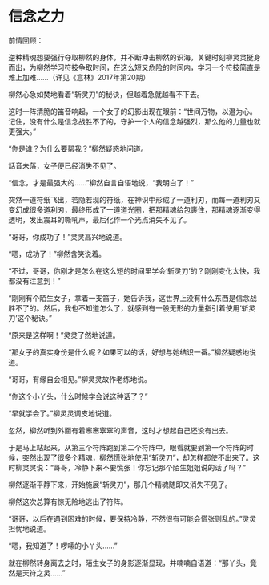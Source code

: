 # 信念之力

前情回顾： 

逆种精魂想要强行夺取柳然的身体，并不断冲击柳然的识海，关键时刻柳灵灵挺身而出，为柳然学习符技争取时间，在这么短又危险的时间内，学习一个符技简直是难上加难……（详见《意林》2017年第20期） 

柳然心急如焚地看着“斩灵刀”的秘诀，但越着急就越看不下去。 

这时一阵清脆的笛音响起，一个女子的幻影出现在眼前：“世间万物，以澄为心。记住，没有什么是信念战胜不了的，守护一个人的信念越强烈，那么他的力量也就更强大。” 

“你是谁？为什么要帮我？”柳然疑惑地问道。 

話音未落，女子便已经消失不见了。 

“信念，才是最强大的……”柳然自言自语地说，“我明白了！” 

突然一道符纸飞出，若隐若现的符纸，在神识中形成了一道利刃，而每一道利刃又变幻成很多道利刃，最终形成了一道道光圈，把那精魂给包裹住，那精魂逐渐变得透明，发出震耳的嘶吼声，最后化作一个光点消失不见了。 

“哥哥，你成功了！”灵灵高兴地说道。 

“嗯，成功了！”柳然含笑说着。 

“不过，哥哥，你刚才是怎么在这么短的时间里学会‘斩灵刀’的？刚刚变化太快，我都没有注意到！” 

“刚刚有个陌生女子，拿着一支笛子，她告诉我，这世界上没有什么东西是信念战胜不了的。然后，我也不知道怎么了，就感到有一股无形的力量指引着使用‘斩灵刀’这个秘诀。” 

“原来是这样啊！”灵灵了然地说道。 

“那女子的真实身份是什么呢？如果可以的话，好想与她结识一番。”柳然疑惑地说道。 

“哥哥，有缘自会相见。”柳灵灵故作老练地说。 

“你这个小丫头，什么时候学会说这种话了？” 

“早就学会了。”柳灵灵调皮地说道。 

忽然，柳然听到外面有着窸窸窣窣的声音，这时才想起自己还没有出去。 

于是马上站起来，从第三个符阵跑到第二个符阵中，眼看就要到第一个符阵的时候，突然出现了很多个精魂，柳然慌张地使用“斩灵刀”，却怎样都使不出来了。这时柳灵灵说：“哥哥，冷静下来不要慌张！你忘记那个陌生姐姐说的话了吗？” 

柳然逐渐平静下来，开始施展“斩灵刀”，那几个精魂随即又消失不见了。 

柳然这次总算有惊无险地逃出了符阵。 

“哥哥，以后在遇到困难的时候，要保持冷静，不然很有可能会慌张则乱的。”灵灵担忧地说道。 

“嗯，我知道了！啰嗦的小丫头……” 

就在柳然转身离去之时，陌生女子的身影逐渐显现，并喃喃自语道：“那丫头，竟然是天符之灵……”